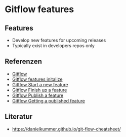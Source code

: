 # Gitflow features

## Features

- Develop new features for upcoming releases
- Typically exist in developers repos only

## Referenzen

- [Gitflow](1rmb.md)
- [Gitflow features initalize](jq58.md)
- [Gitflow Start a new feature](byeo.md)
- [Gitflow Finish up a feature](znfi.md)
- [Gitflow Publish a feature](5ftz.md)
- [Gitflow Getting a published feature](ccek.md)

## Literatur

- https://danielkummer.github.io/git-flow-cheatsheet/
